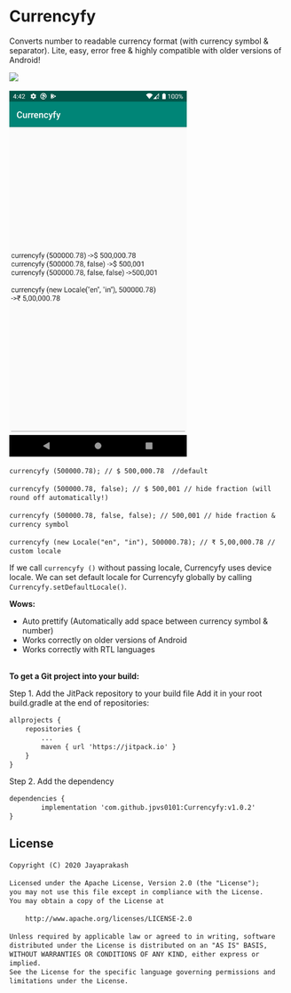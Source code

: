 # Currencyfy
Converts number to readable currency format (with currency symbol & separator). Lite, easy, error free & highly compatible with older versions of Android!

[![](https://jitpack.io/v/jpvs0101/Currencyfy.svg)](https://jitpack.io/#jpvs0101/Currencyfy)

<img src="https://github.com/jpvs0101/Currencyfy/blob/master/Screenshots/Screenshot_01.png" width="320">

```
currencyfy (500000.78); // $ 500,000.78  //default

currencyfy (500000.78, false); // $ 500,001 // hide fraction (will round off automatically!)

currencyfy (500000.78, false, false); // 500,001 // hide fraction & currency symbol

currencyfy (new Locale("en", "in"), 500000.78); // ₹ 5,00,000.78 // custom locale
```

If we call `currencyfy ()` without passing locale, Currencyfy uses device locale. We can set default locale for Currencyfy globally by calling `Currencyfy.setDefaultLocale()`. 


<b>Wows:</b>
* Auto prettify (Automatically add space between currency symbol & number)
* Works correctly on older versions of Android
* Works correctly with RTL languages 


<br><b>To get a Git project into your build:</b>

Step 1. Add the JitPack repository to your build file
Add it in your root build.gradle at the end of repositories:

	allprojects {
		repositories {
			...
			maven { url 'https://jitpack.io' }
		}
	}

Step 2. Add the dependency

	dependencies {
	        implementation 'com.github.jpvs0101:Currencyfy:v1.0.2'
	}


License
-------

```
Copyright (C) 2020 Jayaprakash

Licensed under the Apache License, Version 2.0 (the "License");
you may not use this file except in compliance with the License.
You may obtain a copy of the License at

	http://www.apache.org/licenses/LICENSE-2.0

Unless required by applicable law or agreed to in writing, software
distributed under the License is distributed on an "AS IS" BASIS,
WITHOUT WARRANTIES OR CONDITIONS OF ANY KIND, either express or implied.
See the License for the specific language governing permissions and
limitations under the License.
```



